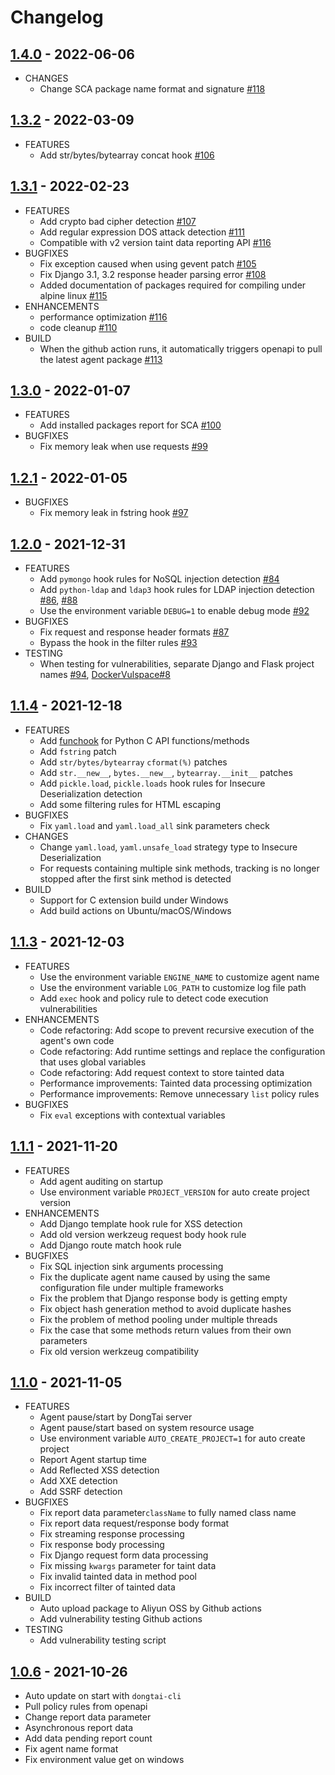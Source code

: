 # Changelog

## [1.4.0](https://github.com/HXSecurity/DongTai-agent-python/releases/tag/v1.4.0)  - 2022-06-06

* CHANGES
  * Change SCA package name format and signature [#118](https://github.com/HXSecurity/DongTai-agent-python/pull/118)

## [1.3.2](https://github.com/HXSecurity/DongTai-agent-python/releases/tag/v1.3.2)  - 2022-03-09

* FEATURES
  * Add str/bytes/bytearray concat hook [#106](https://github.com/HXSecurity/DongTai-agent-python/pull/106)

## [1.3.1](https://github.com/HXSecurity/DongTai-agent-python/releases/tag/v1.3.1)  - 2022-02-23

* FEATURES
  * Add crypto bad cipher detection  [#107](https://github.com/HXSecurity/DongTai-agent-python/pull/107)
  * Add regular expression DOS attack detection  [#111](https://github.com/HXSecurity/DongTai-agent-python/pull/111)
  * Compatible with v2 version taint data reporting API  [#116](https://github.com/HXSecurity/DongTai-agent-python/pull/116)
* BUGFIXES
  * Fix exception caused when using gevent patch [#105](https://github.com/HXSecurity/DongTai-agent-python/pull/105)
  * Fix Django 3.1, 3.2 response header parsing error [#108](https://github.com/HXSecurity/DongTai-agent-python/pull/108)
  * Added documentation of packages required for compiling under alpine linux [#115](https://github.com/HXSecurity/DongTai-agent-python/pull/115)
* ENHANCEMENTS
  * performance optimization [#116](https://github.com/HXSecurity/DongTai-agent-python/pull/116)
  * code cleanup [#110](https://github.com/HXSecurity/DongTai-agent-python/pull/110)
* BUILD
  * When the github action runs, it automatically triggers openapi to pull the latest agent package  [#113](https://github.com/HXSecurity/DongTai-agent-python/pull/113)

## [1.3.0](https://github.com/HXSecurity/DongTai-agent-python/releases/tag/v1.3.0)  - 2022-01-07

* FEATURES
  * Add installed packages report for SCA [#100](https://github.com/HXSecurity/DongTai-agent-python/pull/100)
* BUGFIXES
  * Fix memory leak when use requests [#99](https://github.com/HXSecurity/DongTai-agent-python/pull/99)

## [1.2.1](https://github.com/HXSecurity/DongTai-agent-python/releases/tag/v1.2.1) - 2022-01-05

* BUGFIXES
  * Fix memory leak in fstring hook [#97](https://github.com/HXSecurity/DongTai-agent-python/pull/97)

## [1.2.0](https://github.com/HXSecurity/DongTai-agent-python/releases/tag/v1.2.0) - 2021-12-31

* FEATURES
  * Add `pymongo` hook rules for NoSQL injection detection [#84](https://github.com/HXSecurity/DongTai-agent-python/pull/84)
  * Add `python-ldap` and `ldap3` hook rules for LDAP injection detection [#86](https://github.com/HXSecurity/DongTai-agent-python/pull/86), [#88](https://github.com/HXSecurity/DongTai-agent-python/pull/88)
  * Use the environment variable `DEBUG=1` to enable debug mode [#92](https://github.com/HXSecurity/DongTai-agent-python/pull/92)
* BUGFIXES
  * Fix request and response header formats [#87](https://github.com/HXSecurity/DongTai-agent-python/pull/87)
  * Bypass the hook in the filter rules [#93](https://github.com/HXSecurity/DongTai-agent-python/pull/93)
* TESTING
  * When testing for vulnerabilities, separate Django and Flask project names [#94](https://github.com/HXSecurity/DongTai-agent-python/pull/94), [DockerVulspace#8](https://github.com/jinghao1/DockerVulspace/pull/8)

## [1.1.4](https://github.com/HXSecurity/DongTai-agent-python/releases/tag/v1.1.4) - 2021-12-18

* FEATURES
  * Add [funchook](https://github.com/kubo/funchook) for Python C API functions/methods
  * Add `fstring` patch
  * Add `str/bytes/bytearray` `cformat(%)` patches
  * Add `str.__new__`, `bytes.__new__`, `bytearray.__init__` patches
  * Add `pickle.load`, `pickle.loads` hook rules for Insecure Deserialization detection
  * Add some filtering rules for HTML escaping
* BUGFIXES
  * Fix `yaml.load` and `yaml.load_all` sink parameters check
* CHANGES
  * Change `yaml.load`, `yaml.unsafe_load` strategy type to Insecure Deserialization
  * For requests containing multiple sink methods, tracking is no longer stopped after the first sink method is detected
* BUILD
  * Support for C extension build under Windows
  * Add build actions on Ubuntu/macOS/Windows

## [1.1.3](https://github.com/HXSecurity/DongTai-agent-python/releases/tag/v1.1.3) - 2021-12-03

* FEATURES
  * Use the environment variable `ENGINE_NAME` to customize agent name
  * Use the environment variable `LOG_PATH` to customize log file path
  * Add `exec` hook and policy rule to detect code execution vulnerabilities
* ENHANCEMENTS
  * Code refactoring: Add scope to prevent recursive execution of the agent's own code
  * Code refactoring: Add runtime settings and replace the configuration that uses global variables
  * Code refactoring: Add request context to store tainted data
  * Performance improvements: Tainted data processing optimization
  * Performance improvements: Remove unnecessary `list` policy rules
* BUGFIXES
  * Fix `eval` exceptions with contextual variables

## [1.1.1](https://github.com/HXSecurity/DongTai-agent-python/releases/tag/v1.1.1) - 2021-11-20

* FEATURES
  * Add agent auditing on startup
  * Use environment variable `PROJECT_VERSION` for auto create project version
* ENHANCEMENTS
  * Add Django template hook rule for XSS detection
  * Add old version werkzeug request body hook rule
  * Add Django route match hook rule
* BUGFIXES
  * Fix SQL injection sink arguments processing
  * Fix the duplicate agent name caused by using the same configuration file under multiple frameworks
  * Fix the problem that Django response body is getting empty
  * Fix object hash generation method to avoid duplicate hashes
  * Fix the problem of method pooling under multiple threads
  * Fix the case that some methods return values from their own parameters
  * Fix old version werkzeug compatibility

## [1.1.0](https://github.com/HXSecurity/DongTai-agent-python/releases/tag/v1.1.0) - 2021-11-05

* FEATURES
  * Agent pause/start by DongTai server
  * Agent pause/start based on system resource usage
  * Use environment variable `AUTO_CREATE_PROJECT=1` for auto create project
  * Report Agent startup time
  * Add Reflected XSS detection
  * Add XXE detection
  * Add SSRF detection
* BUGFIXES
  * Fix report data parameter`className` to fully named class name
  * Fix report data request/response body format
  * Fix streaming response processing
  * Fix response body processing
  * Fix Django request form data processing
  * Fix missing `kwargs` parameter for taint data
  * Fix invalid tainted data in method pool
  * Fix incorrect filter of tainted data
* BUILD
  * Auto upload package to Aliyun OSS by Github actions
  * Add vulnerability testing Github actions
* TESTING
  * Add vulnerability testing script

## [1.0.6](https://github.com/HXSecurity/DongTai-agent-python/releases/tag/v1.0.6) - 2021-10-26

* Auto update on start with `dongtai-cli`
* Pull policy rules from openapi
* Change report data parameter 
* Asynchronous report data
* Add data pending report count
* Fix agent name format
* Fix environment value get on windows
